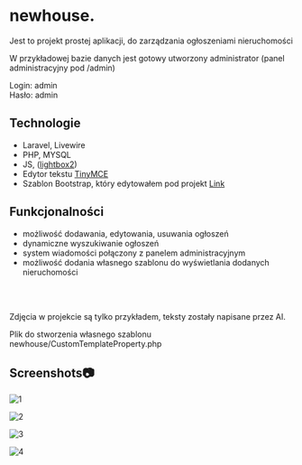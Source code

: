 # newhouse.
<p>Jest to projekt prostej aplikacji, do zarządzania ogłoszeniami nieruchomości </p>
<p>W przykładowej bazie danych jest gotowy utworzony administrator (panel administracyjny pod /admin)</p>
Login: admin<br>
Hasło: admin

## Technologie
* Laravel, Livewire
* PHP, MYSQL
* JS, (<a href="https://lokeshdhakar.com/projects/lightbox2/">lightbox2</a>)
* Edytor tekstu <a href="https://www.tiny.cloud/">TinyMCE</a>
* Szablon Bootstrap, który edytowałem pod projekt <a href="https://github.com/StartBootstrap/startbootstrap-grayscale">Link</a>

## Funkcjonalności
- możliwość dodawania, edytowania, usuwania ogłoszeń
- dynamiczne wyszukiwanie ogłoszeń 
- system wiadomości połączony z panelem administracyjnym
- możliwość dodania własnego szablonu do wyświetlania dodanych nieruchomości
<br>
<br>
<p>Zdjęcia w projekcie są tylko przykładem, teksty zostały napisane przez AI.</p>
<p>Plik do stworzenia własnego szablonu newhouse/CustomTemplateProperty.php</p>

## Screenshots:camera:

 
![1](https://github.com/kcreds/newhouse.-laravel-/blob/main/SC/1.jpg?raw=true)

![2](https://github.com/kcreds/newhouse.-laravel-/blob/main/SC/2.jpg?raw=true)

![3](https://github.com/kcreds/newhouse.-laravel-/blob/main/SC/3.JPG?raw=true)

![4](https://github.com/kcreds/newhouse.-laravel-/blob/main/SC/4.jpg?raw=true)

 
